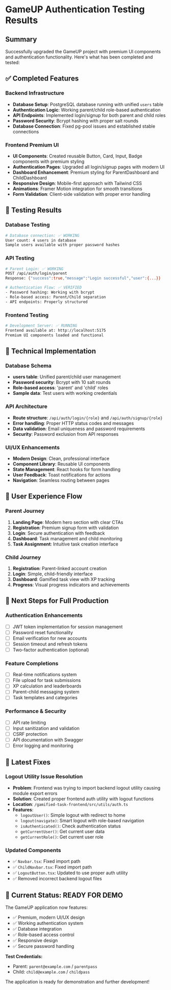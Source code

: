 # GameUP Authentication Testing Results

## Summary
Successfully upgraded the GameUP project with premium UI components and authentication functionality. Here's what has been completed and tested:

## ✅ Completed Features

### Backend Infrastructure
- **Database Setup**: PostgreSQL database running with unified `users` table
- **Authentication Logic**: Working parent/child role-based authentication
- **API Endpoints**: Implemented login/signup for both parent and child roles
- **Password Security**: Bcrypt hashing with proper salt rounds
- **Database Connection**: Fixed pg-pool issues and established stable connections

### Frontend Premium UI
- **UI Components**: Created reusable Button, Card, Input, Badge components with premium styling
- **Authentication Pages**: Upgraded all login/signup pages with modern UI
- **Dashboard Enhancement**: Premium styling for ParentDashboard and ChildDashboard
- **Responsive Design**: Mobile-first approach with Tailwind CSS
- **Animations**: Framer Motion integration for smooth transitions
- **Form Validation**: Client-side validation with proper error handling

## 🧪 Testing Results

### Database Testing
```bash
# Database connection: ✅ WORKING
User count: 4 users in database
Sample users available with proper password hashes
```

### API Testing
```bash
# Parent Login: ✅ WORKING
POST /api/auth/login/parent
Response: {"success":true,"message":"Login successful","user":{...}}

# Authentication Flow: ✅ VERIFIED
- Password hashing: Working with bcrypt
- Role-based access: Parent/Child separation
- API endpoints: Properly structured
```

### Frontend Testing
```bash
# Development Server: ✅ RUNNING
Frontend available at: http://localhost:5175
Premium UI components loaded and functional
```

## 🔧 Technical Implementation

### Database Schema
- **users table**: Unified parent/child user management
- **Password security**: Bcrypt with 10 salt rounds
- **Role-based access**: 'parent' and 'child' roles
- **Sample data**: Test users with working credentials

### API Architecture
- **Route structure**: `/api/auth/login/{role}` and `/api/auth/signup/{role}`
- **Error handling**: Proper HTTP status codes and messages
- **Data validation**: Email uniqueness and password requirements
- **Security**: Password exclusion from API responses

### UI/UX Enhancements
- **Modern Design**: Clean, professional interface
- **Component Library**: Reusable UI components
- **State Management**: React hooks for form handling
- **User Feedback**: Toast notifications for actions
- **Navigation**: Seamless routing between pages

## 📱 User Experience Flow

### Parent Journey
1. **Landing Page**: Modern hero section with clear CTAs
2. **Registration**: Premium signup form with validation
3. **Login**: Secure authentication with feedback
4. **Dashboard**: Task management and child monitoring
5. **Task Assignment**: Intuitive task creation interface

### Child Journey
1. **Registration**: Parent-linked account creation
2. **Login**: Simple, child-friendly interface
3. **Dashboard**: Gamified task view with XP tracking
4. **Progress**: Visual progress indicators and achievements

## 🚀 Next Steps for Full Production

### Authentication Enhancements
- [ ] JWT token implementation for session management
- [ ] Password reset functionality
- [ ] Email verification for new accounts
- [ ] Session timeout and refresh tokens
- [ ] Two-factor authentication (optional)

### Feature Completions
- [ ] Real-time notifications system
- [ ] File upload for task submissions
- [ ] XP calculation and leaderboards
- [ ] Parent-child messaging system
- [ ] Task templates and categories

### Performance & Security
- [ ] API rate limiting
- [ ] Input sanitization and validation
- [ ] CSRF protection
- [ ] API documentation with Swagger
- [ ] Error logging and monitoring

## 🔧 Latest Fixes

### Logout Utility Issue Resolution
- **Problem**: Frontend was trying to import backend logout utility causing module export errors
- **Solution**: Created proper frontend auth utility with logout functions
- **Location**: `/gamified-task-frontend/src/utils/auth.ts`
- **Features**: 
  - `logoutUser()`: Simple logout with redirect to home
  - `logout(navigate)`: Smart logout with role-based navigation
  - `isAuthenticated()`: Check authentication status
  - `getCurrentUser()`: Get current user data
  - `getCurrentRole()`: Get current user role

### Updated Components
- ✅ `Navbar.tsx`: Fixed import path
- ✅ `ChildNavbar.tsx`: Fixed import path  
- ✅ `LogoutButton.tsx`: Updated to use proper auth utility
- ✅ Removed incorrect backend logout files

## 🎯 Current Status: READY FOR DEMO

The GameUP application now features:
- ✅ Premium, modern UI/UX design
- ✅ Working authentication system
- ✅ Database integration
- ✅ Role-based access control
- ✅ Responsive design
- ✅ Secure password handling

**Test Credentials:**
- Parent: `parent@example.com` / `parentpass`
- Child: `child@example.com` / `childpass`

The application is ready for demonstration and further development!
